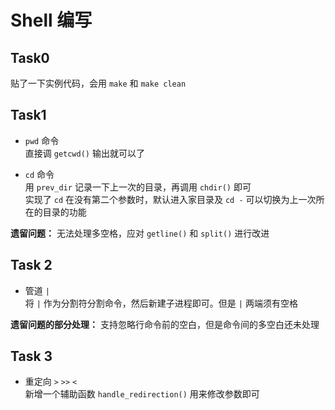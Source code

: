 # Shell 编写

## Task0

贴了一下实例代码，会用 `make` 和 `make clean`

## Task1

- `pwd` 命令  
  直接调 `getcwd()` 输出就可以了

- `cd` 命令  
  用 `prev_dir` 记录一下上一次的目录，再调用 `chdir()` 即可  
  实现了 `cd` 在没有第二个参数时，默认进入家目录及 `cd -` 可以切换为上一次所在的目录的功能

**遗留问题：** 无法处理多空格，应对 `getline()` 和 `split()` 进行改进

## Task 2

- 管道 ` | `  
  将 ` | ` 作为分割符分割命令，然后新建子进程即可。但是 `|` 两端须有空格

**遗留问题的部分处理：** 支持忽略行命令前的空白，但是命令间的多空白还未处理

## Task 3

- 重定向 ` > ` ` >> ` ` < `  
  新增一个辅助函数 `handle_redirection()` 用来修改参数即可
